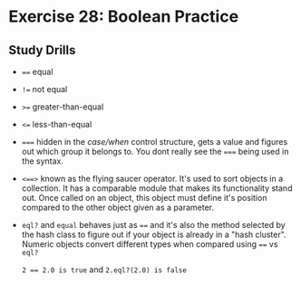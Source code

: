 # Exercise 28: Boolean Practice

## Study Drills


* `==` equal

* `!=` not equal

* `>=` greater-than-equal

* `<=` less-than-equal

* `===` hidden in the _case/when_ control structure, gets a value and figures out which group it belongs to. You dont really see the `===` being used in the syntax.

* `<==>` known as the flying saucer operator. It's used to sort objects in a collection. It has a comparable module that makes its functionality stand out. Once called on an object, this object must define it's position compared to the other object given as a parameter.

* `eql?` and `equal` behaves just as `==` and it's also the method selected by the hash class to figure out if your object is already in a "hash cluster". Numeric objects convert different types when compared using `==` vs `eql?`

    `2 == 2.0 is true` and `2.eql?(2.0) is false`

